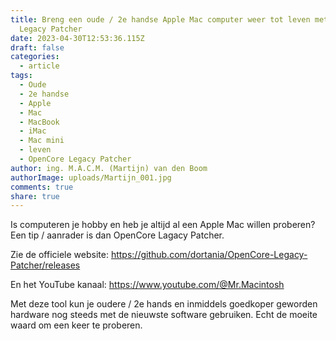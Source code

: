 ```yaml
---
title: Breng een oude / 2e handse Apple Mac computer weer tot leven met OpenCore
  Legacy Patcher
date: 2023-04-30T12:53:36.115Z
draft: false
categories:
  - article
tags:
  - Oude
  - 2e handse
  - Apple
  - Mac
  - MacBook
  - iMac
  - Mac mini
  - leven
  - OpenCore Legacy Patcher
author: ing. M.A.C.M. (Martijn) van den Boom
authorImage: uploads/Martijn_001.jpg
comments: true
share: true
---
```

Is computeren je hobby en heb je altijd al een Apple Mac willen proberen? Een tip / aanrader is dan OpenCore Lagacy Patcher.

Zie de officiele website: https://github.com/dortania/OpenCore-Legacy-Patcher/releases

En het YouTube kanaal: https://www.youtube.com/@Mr.Macintosh

Met deze tool kun je oudere / 2e hands en inmiddels goedkoper geworden hardware nog steeds met de nieuwste software gebruiken. Echt de moeite waard om een keer te proberen.